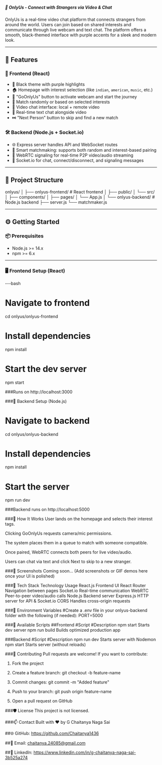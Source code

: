 ##### 🎥 OnlyUs - Connect with Strangers via Video & Chat

OnlyUs is a real-time video chat platform that connects strangers from around the world. Users can join based on shared interests and communicate through live webcam and text chat. The platform offers a smooth, black-themed interface with purple accents for a sleek and modern look.

---

## 🌟 Features

### 🚀 Frontend (React)
- 🖤 Black theme with purple highlights
- 🏠 Homepage with interest selection (like `indian`, `american`, `music`, etc.)
- 📸 "GoOnlyUs" button to activate webcam and start the journey
- 🔀 Match randomly or based on selected interests
- 🎥 Video chat interface: local + remote video
- 💬 Real-time text chat alongside video
- ⏭️ "Next Person" button to skip and find a new match

### 🛠️ Backend (Node.js + Socket.io)
- 🌐 Express server handles API and WebSocket routes
- 🧠 Smart matchmaking: supports both random and interest-based pairing
- 🔁 WebRTC signaling for real-time P2P video/audio streaming
- 📡 Socket.io for chat, connect/disconnect, and signaling messages

------------------------------------------------------------------------------

## 📁 Project Structure

onlyus/ │ ├── onlyus-frontend/ # React frontend │ ├── public/ │ └── src/ │ ├── components/ │ ├── pages/ │ └── App.js │ └── onlyus-backend/ # Node.js backend ├── server.js └── matchmaker.js



------------------------------------------------------------------------------

## ⚙️ Getting Started

### 📦 Prerequisites

- Node.js >= 14.x
- npm >= 6.x

---

### 🖥️ Frontend Setup (React)

---bash
# Navigate to frontend
cd onlyus/onlyus-frontend

# Install dependencies
npm install

# Start the dev server
npm start



###Runs on http://localhost:3000

###🔧 Backend Setup (Node.js)

# Navigate to backend
cd onlyus/onlyus-backend

# Install dependencies
npm install

# Start the server
npm run dev

###Backend runs on http://localhost:5000

###🛜 How It Works
User lands on the homepage and selects their interest tags.

Clicking GoOnlyUs requests camera/mic permissions.

The system places them in a queue to match with someone compatible.

Once paired, WebRTC connects both peers for live video/audio.

Users can chat via text and click Next to skip to a new stranger.

###📸 Screenshots
Coming soon... (Add screenshots or GIF demos here once your UI is polished)

###🧪 Tech Stack
Technology	Usage
React.js	Frontend UI
React Router	Navigation between pages
Socket.io	Real-time communication
WebRTC	Peer-to-peer video/audio calls
Node.js	Backend server
Express.js	HTTP server for API & Socket.io
CORS	Handles cross-origin requests


###🔐 Environment Variables
#Create a .env file in your onlyus-backend folder with the following (if needed):
PORT=5000

###🧰 Available Scripts
##Frontend
#Script	#Description
npm start	Starts dev server
npm run build	Builds optimized production app


###Backend
#Script	#Description
npm run dev	Starts server with Nodemon
npm start	Starts server (without reloads)


###🤝 Contributing
Pull requests are welcome! If you want to contribute:

1. Fork the project

2. Create a feature branch: git checkout -b feature-name

3. Commit changes: git commit -m "Added feature"

4. Push to your branch: git push origin feature-name

5. Open a pull request on GitHub

###🛡️ License
This project is not licensed.

###📫 Contact
Built with ❤️ by G Chaitanya Naga Sai

##🌐 GitHub: https://github.com/Chaitanya1436

##📧 Email: chaitanya.24085@gmail.com

##💼 LinkedIn: https://www.linkedin.com/in/g-chaitanya-naga-sai-3b525a274

